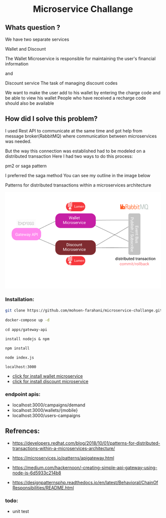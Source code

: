 <h1 align="center">Microservice Challange</h1>
<h2>Whats question ?</h2>
<p>
We have two separate services

Wallet and Discount

The Wallet Microservice is responsible for maintaining the user's financial information

and

Discount service The task of managing discount codes

We want to make the user add to his wallet by entering the charge code and be able to view his wallet
People who have received a recharge code should also be available
</p>


<h2>How did I solve this problem?</h2>
<p>
I used Rest API to communicate at the same time and got help from message broker(RabbitMQ) where communication between microservices was needed.

But the way this connection was established had to be modeled on a distributed transaction
Here I had two ways to do this process:

pm2 or saga pattern

I preferred the saga method
You can see my outline in the image below

Patterns for distributed transactions within a microservices architecture
</p>


<img src="Screenshot from 2020-11-27 13-19-14.png">


### Installation:


``` bash
git clone https://github.com/mohsen-farahani/microservice-challange.git
```

``` bash
docker-compose up -d
```

```
cd apps/gateway-api
```

```
install nodejs & npm
```

```
npm install
```

```
node index.js
```

```
localhost:3000
```


- <a href="apps/wallet/README.md">click for install wallet microservice</a>
- <a href="apps/discount/README.md">click for install discount microservice</a>


### endpoint apis:
- localhost:3000/campaigns/demand
- localhost:3000/wallets/{mobile}
- localhost:3000/users-campaigns


## Refrences:
- https://developers.redhat.com/blog/2018/10/01/patterns-for-distributed-transactions-within-a-microservices-architecture/

- https://microservices.io/patterns/apigateway.html

- https://medium.com/hackernoon/-creating-simple-api-gateway-using-node-js-6d5933c214b8

- https://designpatternsphp.readthedocs.io/en/latest/Behavioral/ChainOfResponsibilities/README.html



### todo:
- unit test

